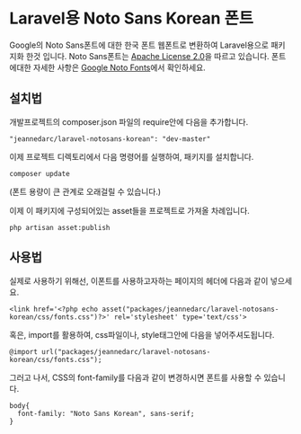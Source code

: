 # Laravel용 Noto Sans Korean 폰트

Google의 Noto Sans폰트에 대한 한국 폰트 웹폰트로 변환하여 Laravel용으로 패키지화 한것 입니다.
Noto Sans폰트는 [Apache License 2.0](http://www.apache.org/licenses/LICENSE-2.0.html)을 따르고 있습니다.
폰트에대한 자세한 사항은 [Google Noto Fonts](https://www.google.com/get/noto/)에서 확인하세요.

## 설치법

개발프로젝트의 composer.json 파일의 require안에 다음을 추가합니다.

    "jeannedarc/laravel-notosans-korean": "dev-master"

이제 프로젝트 디렉토리에서 다음 명령어를 실행하여, 패키지를 설치합니다.

    composer update

(폰트 용량이 큰 관계로 오래걸릴 수 있습니다.)

이제 이 패키지에 구성되어있는 asset들을  프로젝트로 가져올 차례입니다.

    php artisan asset:publish

## 사용법

실제로 사용하기 위해선, 이폰트를 사용하고자하는 페이지의 헤더에 다음과 같이 넣으세요.

    <link href='<?php echo asset("packages/jeannedarc/laravel-notosans-korean/css/fonts.css")?>' rel='stylesheet' type='text/css'>

혹은, import를 활용하여, css파일이나, style태그안에 다음을 넣어주셔도됩니다.

    @import url("packages/jeannedarc/laravel-notosans-korean/css/fonts.css");

그러고 나서, CSS의 font-family를 다음과 같이 변경하시면 폰트를 사용할 수 있습니다.

    body{
      font-family: "Noto Sans Korean", sans-serif;
    }
